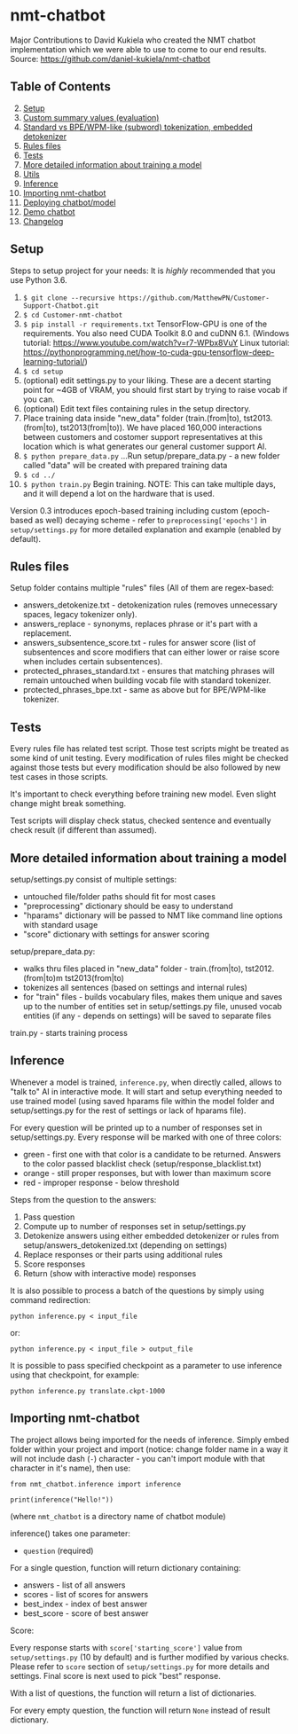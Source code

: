 nmt-chatbot
===================

Major Contributions to David Kukiela who created the NMT chatbot implementation which we were able to use to come to our end results.  
Source: https://github.com/daniel-kukiela/nmt-chatbot

Table of Contents
-------------
2. [Setup](#setup)
3. [Custom summary values (evaluation)](#custom-summary-values-evaluation)
4. [Standard vs BPE/WPM-like (subword) tokenization, embedded detokenizer](#standard-vs-bpewpm-like-subword-tokenization-embedded-detokenizer)
5. [Rules files](#rules-files)
6. [Tests](#tests)
7. [More detailed information about training a model](#more-detailed-information-about-training-a-model)
8. [Utils](#utils)
9. [Inference](#inference)
10. [Importing nmt-chatbot](#importing-nmt-chatbot)
11. [Deploying chatbot/model](#deploying-chatbotmodel)
12. [Demo chatbot](#demo-chatbot)
13. [Changelog](#changelog)


Setup
-------------

Steps to setup project for your needs:
It is *highly* recommended that you use Python 3.6.

 1. ```$ git clone --recursive https://github.com/MatthewPN/Customer-Support-Chatbot.git```  
 2. ```$ cd Customer-nmt-chatbot```
 3. ```$ pip install -r requirements.txt``` TensorFlow-GPU is one of the requirements. You also need CUDA Toolkit 8.0 and cuDNN 6.1. (Windows tutorial: https://www.youtube.com/watch?v=r7-WPbx8VuY  Linux tutorial: https://pythonprogramming.net/how-to-cuda-gpu-tensorflow-deep-learning-tutorial/)
 4. ```$ cd setup```
 5. (optional) edit settings.py to your liking. These are a decent starting point for ~4GB of VRAM, you should first start by trying to raise vocab if you can. 
 6. (optional) Edit text files containing rules in the setup directory.
 7. Place training data inside "new_data" folder (train.(from|to), tst2013.(from|to), tst2013(from|to)). We have placed 160,000 interactions between customers and costomer support representatives at this location which is what generates our general customer support AI.
 8. ```$ python prepare_data.py``` ...Run setup/prepare_data.py - a new folder called "data" will be created with prepared training data
 9. ```$ cd ../```
 10. ```$ python train.py``` Begin training.  NOTE: This can take multiple days, and it will depend a lot on the hardware that is used.

Version 0.3 introduces epoch-based training including custom (epoch-based as well) decaying scheme - refer to `preprocessing['epochs']` in `setup/settings.py` for more detailed explanation and example (enabled by default).


Rules files
-------------

Setup folder contains multiple "rules" files (All of them are regex-based:

 - answers_detokenize.txt - detokenization rules (removes unnecessary spaces, legacy tokenizer only).
 - answers_replace - synonyms, replaces phrase or it's part with a replacement.
 - answers_subsentence_score.txt - rules for answer score (list of subsentences and score modifiers that can either lower or raise score when includes certain subsentences).
 - protected_phrases_standard.txt - ensures that matching phrases will remain untouched when building vocab file with standard tokenizer.
 - protected_phrases_bpe.txt - same as above but for BPE/WPM-like tokenizer.


Tests
-------------

Every rules file has related test script. Those test scripts might be treated as some kind of unit testing. Every modification of rules files might be checked against those tests but every modification should be also followed by new test cases in those scripts.

It's important to check everything before training new model. Even slight change might break something.

Test scripts will display check status, checked sentence and eventually check result (if different than assumed).


More detailed information about training a model
-------------

setup/settings.py consist of multiple settings:

 - untouched file/folder paths should fit for most cases
 - "preprocessing" dictionary should be easy to understand
 - "hparams" dictionary will be passed to NMT like command line options with standard usage
 - "score" dictionary with settings for answer scoring

setup/prepare_data.py:

 - walks thru files placed in "new_data" folder - train.(from|to), tst2012.(from|to)m tst2013(from|to)
 - tokenizes all sentences (based on settings and internal rules)
 - for "train" files - builds vocabulary files, makes them unique and saves up to the number of entities set in setup/settings.py file, unused vocab entities (if any - depends on settings) will be saved to separate files

train.py - starts training process



Inference
-------------

Whenever a model is trained, `inference.py`, when directly called, allows to "talk to" AI in interactive mode. It will start and setup everything needed to use trained model (using saved hparams file within the model folder and setup/settings.py for the rest of settings or lack of hparams file).

For every question will be printed up to a number of responses set in setup/settings.py. Every response will be marked with one of three colors:

 - green - first one with that color is a candidate to be returned. Answers to the color passed blacklist check (setup/response_blacklist.txt)
 - orange - still proper responses, but with lower than maximum score
 - red - improper response - below threshold

Steps from the question to the answers:

 1. Pass question
 2. Compute up to number of responses set in setup/settings.py
 3. Detokenize answers using either embedded detokenizer or rules from setup/answers_detokenized.txt (depending on settings)
 3. Replace responses or their parts using additional rules
 4. Score responses
 5. Return (show with interactive mode) responses

It is also possible to process a batch of the questions by simply using command redirection:

    python inference.py < input_file

or:

    python inference.py < input_file > output_file

It is possible to pass specified checkpoint as a parameter to use inference using that checkpoint, for example:

    python inference.py translate.ckpt-1000



Importing nmt-chatbot
-------------

The project allows being imported for the needs of inference. Simply embed folder within your project and import (notice: change folder name in a way it will not include dash (`-`) character - you can't import module with that character in it's name), then use:

    from nmt_chatbot.inference import inference

    print(inference("Hello!"))

(where `nmt_chatbot` is a directory name of chatbot module)

inference() takes one parameter:

 - `question` (required)

For a single question, function will return dictionary containing:

 - answers - list of all answers
 - scores - list of scores for answers
 - best_index - index of best answer
 - best_score - score of best answer

Score:

Every response starts with `score['starting_score']` value from `setup/settings.py` (10 by default) and is further modified by various checks. Please refer to `score` section of `setup/settings.py` for more details and settings. Final score is next used to pick "best" response.

With a list of questions, the function will return a list of dictionaries.

For every empty question, the function will return `None` instead of result dictionary.
